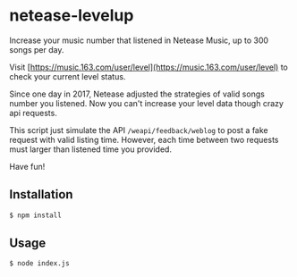 # netease-levelup

Increase your music number that listened in Netease Music, up to 300 songs per day.

Visit [https://music.163.com/user/level](https://music.163.com/user/level) to check your current level status.

Since one day in 2017, Netease adjusted the strategies of valid songs number you listened. Now you can't increase your level data though crazy api requests.

This script just simulate the API `/weapi/feedback/weblog` to post a fake request with valid listing time. However, each time between two requests must larger than listened time you provided. 

Have fun!
## Installation

```bash
$ npm install
```

## Usage

```bash
$ node index.js
```

